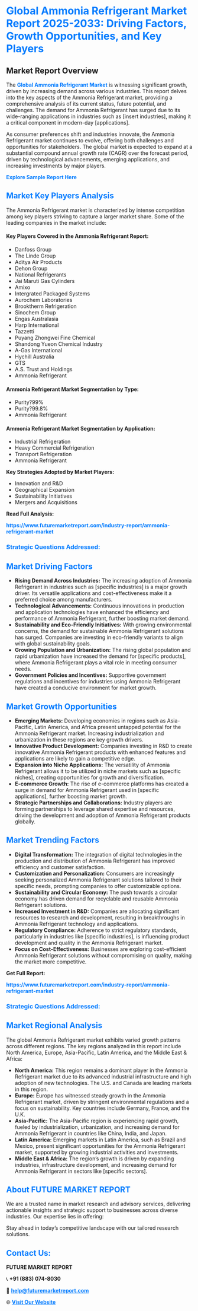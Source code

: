 <h1 style="color: #007BFF;">Global Ammonia Refrigerant Market Report 2025-2033: Driving Factors, Growth Opportunities, and Key Players</h1>

<section id="overview">
<h2>Market Report Overview</h2>
<p>The <a href="https://www.futuremarketreport.com/industry-report/ammonia-refrigerant-market" style="color: #007BFF; text-decoration: none;"><strong>Global Ammonia Refrigerant Market</strong></a> is witnessing significant growth, driven by increasing demand across various industries. This report delves into the key aspects of the Ammonia Refrigerant market, providing a comprehensive analysis of its current status, future potential, and challenges. The demand for Ammonia Refrigerant has surged due to its wide-ranging applications in industries such as [insert industries], making it a critical component in modern-day [applications].</p>
<p>As consumer preferences shift and industries innovate, the Ammonia Refrigerant market continues to evolve, offering both challenges and opportunities for stakeholders. The global market is expected to expand at a substantial compound annual growth rate (CAGR) over the forecast period, driven by technological advancements, emerging applications, and increasing investments by major players.</p>
</section>

<section id="overview">
<p><a href="https://www.futuremarketreport.com/request-sample/reportId=98977" style="color: #007BFF; text-decoration: none;"><strong>Explore Sample Report Here</strong></a></p>
</section>

<section id="key-players">
<h2 style="color: #007BFF;">Market Key Players Analysis</h2>
<p>The Ammonia Refrigerant market is characterized by intense competition among key players striving to capture a larger market share. Some of the leading companies in the market include:</p>
<h4>Key Players Covered in the Ammonia Refrigerant Report:</h4>
<ul><li>Danfoss Group</li><li>The Linde Group</li><li>Aditya Air Products</li><li>Dehon Group</li><li>National Refrigerants</li><li>Jai Maruti Gas Cylinders</li><li>Amixo</li><li>Intergrated Packaged Systems</li><li>Aurochem Laboratories</li><li>Brooktherm Refrigeration</li><li>Sinochem Group</li><li>Engas Australasia</li><li>Harp International</li><li>Tazzetti</li><li>Puyang Zhongwei Fine Chemical</li><li>Shandong Yueon Chemical Industry</li><li>A-Gas International</li><li>Hychill Australia</li><li>GTS</li><li>A.S. Trust and Holdings</li><li>Ammonia Refrigerant</li></ul>
<h4>Ammonia Refrigerant Market Segmentation by Type:</h4>
<ul><li>Purity?99%</li><li>Purity?99.8%</li><li>Ammonia Refrigerant</li></ul>

<h4>Ammonia Refrigerant Market Segmentation by Application:</h4>
<ul><li>Industrial Refrigeration</li><li>Heavy Commercial Refrigeration</li><li>Transport Refrigeration</li><li>Ammonia Refrigerant</li></ul>
<p><strong>Key Strategies Adopted by Market Players:</strong></p>
<ul>
<li>Innovation and R&D</li>
<li>Geographical Expansion</li>
<li>Sustainability Initiatives</li>
<li>Mergers and Acquisitions</li>
</ul>
</section>

<section>
<p><strong>Read Full Analysis: </strong></p><a href="https://www.futuremarketreport.com/industry-report/ammonia-refrigerant-market" style="color: #007BFF; text-decoration: none;"><strong>https://www.futuremarketreport.com/industry-report/ammonia-refrigerant-market</strong></a>
<h3 style="color: #007BFF;">Strategic Questions Addressed:</h3>
</section>

<section id="driving-factors">
<h2 style="color: #007BFF;">Market Driving Factors</h2>
<ul>
<li><strong>Rising Demand Across Industries:</strong> The increasing adoption of Ammonia Refrigerant in industries such as [specific industries] is a major growth driver. Its versatile applications and cost-effectiveness make it a preferred choice among manufacturers.</li>
<li><strong>Technological Advancements:</strong> Continuous innovations in production and application technologies have enhanced the efficiency and performance of Ammonia Refrigerant, further boosting market demand.</li>
<li><strong>Sustainability and Eco-Friendly Initiatives:</strong> With growing environmental concerns, the demand for sustainable Ammonia Refrigerant solutions has surged. Companies are investing in eco-friendly variants to align with global sustainability goals.</li>
<li><strong>Growing Population and Urbanization:</strong> The rising global population and rapid urbanization have increased the demand for [specific products], where Ammonia Refrigerant plays a vital role in meeting consumer needs.</li>
<li><strong>Government Policies and Incentives:</strong> Supportive government regulations and incentives for industries using Ammonia Refrigerant have created a conducive environment for market growth.</li>
</ul>
</section>

<section id="growth-opportunities">
<h2 style="color: #007BFF;">Market Growth Opportunities</h2>
<ul>
<li><strong>Emerging Markets:</strong> Developing economies in regions such as Asia-Pacific, Latin America, and Africa present untapped potential for the Ammonia Refrigerant market. Increasing industrialization and urbanization in these regions are key growth drivers.</li>
<li><strong>Innovative Product Development:</strong> Companies investing in R&D to create innovative Ammonia Refrigerant products with enhanced features and applications are likely to gain a competitive edge.</li>
<li><strong>Expansion into Niche Applications:</strong> The versatility of Ammonia Refrigerant allows it to be utilized in niche markets such as [specific niches], creating opportunities for growth and diversification.</li>
<li><strong>E-commerce Growth:</strong> The rise of e-commerce platforms has created a surge in demand for Ammonia Refrigerant used in [specific applications], further boosting market growth.</li>
<li><strong>Strategic Partnerships and Collaborations:</strong> Industry players are forming partnerships to leverage shared expertise and resources, driving the development and adoption of Ammonia Refrigerant products globally.</li>
</ul>
</section>

<section id="trending-factors">
<h2 style="color: #007BFF;">Market Trending Factors</h2>
<ul>
<li><strong>Digital Transformation:</strong> The integration of digital technologies in the production and distribution of Ammonia Refrigerant has improved efficiency and customer satisfaction.</li>
<li><strong>Customization and Personalization:</strong> Consumers are increasingly seeking personalized Ammonia Refrigerant solutions tailored to their specific needs, prompting companies to offer customizable options.</li>
<li><strong>Sustainability and Circular Economy:</strong> The push towards a circular economy has driven demand for recyclable and reusable Ammonia Refrigerant solutions.</li>
<li><strong>Increased Investment in R&D:</strong> Companies are allocating significant resources to research and development, resulting in breakthroughs in Ammonia Refrigerant technology and applications.</li>
<li><strong>Regulatory Compliance:</strong> Adherence to strict regulatory standards, particularly in industries like [specific industries], is influencing product development and quality in the Ammonia Refrigerant market.</li>
<li><strong>Focus on Cost-Effectiveness:</strong> Businesses are exploring cost-efficient Ammonia Refrigerant solutions without compromising on quality, making the market more competitive.</li>
</ul>
</section>

<section>
<p><strong>Get Full Report: </strong></p><a href="https://www.futuremarketreport.com/industry-report/ammonia-refrigerant-market" style="color: #007BFF; text-decoration: none;"><strong>https://www.futuremarketreport.com/industry-report/ammonia-refrigerant-market</strong></a>
<h3 style="color: #007BFF;">Strategic Questions Addressed:</h3>
</section>


<section id="regional-analysis">
<h2 style="color: #007BFF;">Market Regional Analysis</h2>
<p>The global Ammonia Refrigerant market exhibits varied growth patterns across different regions. The key regions analyzed in this report include North America, Europe, Asia-Pacific, Latin America, and the Middle East & Africa:</p>
<ul>
<li><strong>North America:</strong> This region remains a dominant player in the Ammonia Refrigerant market due to its advanced industrial infrastructure and high adoption of new technologies. The U.S. and Canada are leading markets in this region.</li>
<li><strong>Europe:</strong> Europe has witnessed steady growth in the Ammonia Refrigerant market, driven by stringent environmental regulations and a focus on sustainability. Key countries include Germany, France, and the U.K.</li>
<li><strong>Asia-Pacific:</strong> The Asia-Pacific region is experiencing rapid growth, fueled by industrialization, urbanization, and increasing demand for Ammonia Refrigerant in countries like China, India, and Japan.</li>
<li><strong>Latin America:</strong> Emerging markets in Latin America, such as Brazil and Mexico, present significant opportunities for the Ammonia Refrigerant market, supported by growing industrial activities and investments.</li>
<li><strong>Middle East & Africa:</strong> The region’s growth is driven by expanding industries, infrastructure development, and increasing demand for Ammonia Refrigerant in sectors like [specific sectors].</li>
</ul>
</section>

<footer>
<h2 style="color: #007BFF;">About FUTURE MARKET REPORT</h2>
<p>We are a trusted name in market research and advisory services, delivering actionable insights and strategic support to businesses across diverse industries. Our expertise lies in offering:</p>

<p>Stay ahead in today’s competitive landscape with our tailored research solutions.</p>

<h2 style="color: #007BFF;">Contact Us:</h2>
<p><strong>FUTURE MARKET REPORT</strong></p>
<p>📞 <strong>+91 (883) 074-8030</strong></p>
<p>📧 <strong><a href="mailto:help@futuremarketreport.com" style="color: #007BFF;">help@futuremarketreport.com</a></strong></p>
<p>🌐 <strong><a href="https://www.futuremarketreport.com/" style="color: #007BFF;">Visit Our Website</a></strong></p>
</footer>